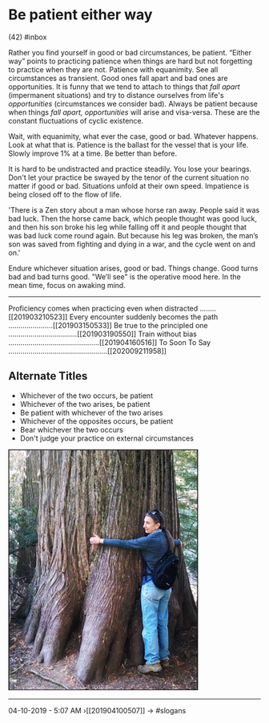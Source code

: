 # Be patient either way 
(42)
#inbox 

Rather you find yourself in good or bad circumstances, be patient. “Either way” points to practicing patience when things are hard but not forgetting to practice when they are not. Patience with equanimity. See all circumstances as transient. Good ones fall apart and bad ones are opportunities. It is funny that we tend to attach to things that _fall apart_ (impermanent situations) and try to distance ourselves from life's _opportunities_ (circumstances we consider bad). Always be patient because when things _fall apart, opportunities_ will arise and visa-versa. These are the constant fluctuations of cyclic existence. 

Wait, with equanimity, what ever the case, good or bad. Whatever happens. Look at what that is. Patience is the ballast for the vessel that is your life. Slowly improve 1% at a time. Be better than before. 

It is hard to be undistracted and practice steadily. You lose your bearings. Don't let your practice be swayed by the tenor of the current situation no matter if good or bad. Situations unfold at their own speed. Impatience is being closed off to the flow of life. 

'There is a Zen story about a man whose horse ran away. People said it was bad luck. Then the horse came back, which people thought was good luck, and then his son broke his leg while falling off it and people thought that was bad luck come round again. But because his leg was broken, the man’s son was saved from fighting and dying in a war, and the cycle went on and on.'

Endure whichever situation arises, good or bad. Things change. Good turns bad and bad turns good. "We’ll see" is the operative mood here. In the mean time, focus on awaking mind. 

----------------------------------------------------------------

Proficiency comes when practicing even when distracted  ........[[201903210523]]
Every encounter suddenly becomes the path ......................[[201903150533]]
Be true to the principled one ..................................[[201903190550]]
Train without bias .............................................[[201904160516]]
To Soon To Say .................................................[[202009211958]]

## Alternate Titles
- Whichever of the two occurs, be patient
- Whichever of the two arises, be patient
- Be patient with whichever of the two arises
- Whichever of the opposites occurs, be patient
- Bear whichever the two occurs
- Don't judge your practice on external circumstances

![](media/IMG_20150929_142207.jpg)

----------------------------------------------------------------
04-10-2019 - 5:07 AM
›[[201904100507]]
→ #slogans
<div style="page-break-after: always;"></div>
